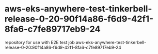 # aws-eks-anywhere-test-tinkerbell-release-0-20-90f14a86-f6d9-42f1-8fa6-c7fe89717eb9-24
repository for use with E2E test job aws-eks-anywhere-test-tinkerbell-release-0-20:90f14a86-f6d9-42f1-8fa6-c7fe89717eb9-24
